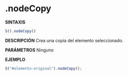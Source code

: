 # .nodeCopy

**SINTAXIS**
```javascript
S().nodeCopy()
```

**DESCRIPCIÓN**
Crea una copia del elemento seleccionado.

**PARÁMETROS**
Ninguno

**EJEMPLO**
```javascript
S("#elemento-original").nodeCopy();
```